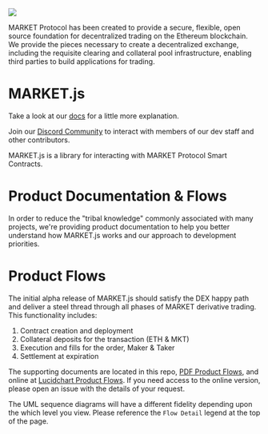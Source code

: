 <img src="https://github.com/MARKETProtocol/dApp/blob/master/src/img/MARKETProtocol-Light.png?raw=true" align="middle">

MARKET Protocol has been created to provide a secure, flexible, open source foundation for decentralized trading on the Ethereum blockchain. We provide the pieces necessary to create a decentralized exchange, including the requisite clearing and collateral pool infrastructure, enabling third parties to build applications for trading.

# MARKET.js

Take a look at our [docs](https://docs.marketprotocol.io) for a little more explanation.

Join our [Discord Community](https://marketprotocol.io/discord) to interact with members of our dev staff and other contributors.

MARKET.js is a library for interacting with MARKET Protocol Smart Contracts.

# Product Documentation & Flows
In order to reduce the "tribal knowledge" commonly associated with many projects, we're providing product documentation to help you better understand how MARKET.js works and our approach to development priorities.

# Product Flows
The initial alpha release of MARKET.js should satisfy the DEX happy path and deliver a steel thread through all phases of MARKET derivative trading. This functionality includes:

1. Contract creation and deployment
2. Collateral deposits for the transaction (ETH & MKT)
3. Execution and fills for the order, Maker & Taker
4. Settlement at expiration

The supporting documents are located in this repo, [PDF Product Flows](MARKETjs-Product-Flows.pdf), and online at [Lucidchart Product Flows](https://www.lucidchart.com/documents/view/f845b57f-7079-4786-bd47-e0eac1916722). If you need access to the online version, please open an issue with the details of your request.

The UML sequence diagrams will have a different fidelity depending upon the which level you view. Please reference the `Flow Detail` legend at the top of the page.